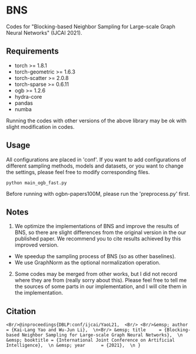 # BNS
Codes for "Blocking-based Neighbor Sampling for Large-scale Graph Neural Networks" (IJCAI 2021). 

## Requirements
* torch >= 1.8.1
* torch-geometric >= 1.6.3
* torch-scatter >= 2.0.8
* torch-sparse >= 0.6.11
* ogb >= 1.2.6
* hydra-core
* pandas
* numba

Running the codes with other versions of the above library may be ok with slight modification in codes.

## Usage
All configurations are placed in 'conf'. If you want to add configurations of different sampling methods, models and datasets, or you want to change the settings, please feel free to modify corresponding files.

`
python main_ogb_fast.py
`

Before running with ogbn-papers100M, please run the 'preprocess.py' first.

## Notes
1. We optimize the implementations of BNS and improve the results of BNS, so there are slight differences from the original version in the our published paper. We recommend you to cite results achieved by this improved version.
* We speedup the sampling process of BNS (so as other baselines).
* We use GraphNorm as the optional normalization operation.
2. Some codes may be merged from other works, but I did not record where they are from (really sorry about this). Please feel free to tell me the sources of some parts in our implementation, and I will cite them in the implementation.

## Citation
`
<Br/>@inproceedings{DBLP:conf/ijcai/YaoL21,  <Br/>
<Br/>&emsp; author    = {Kai-Lang Yao and Wu-Jun Li},  \n<Br/>
&emsp; title     = {Blocking-based Neighbor Sampling for Large-scale Graph Neural Networks},  \n
&emsp; booktitle = {International Joint Conference on Artificial Intelligence},  \n
&emsp; year      = {2021},  \n
}
`

